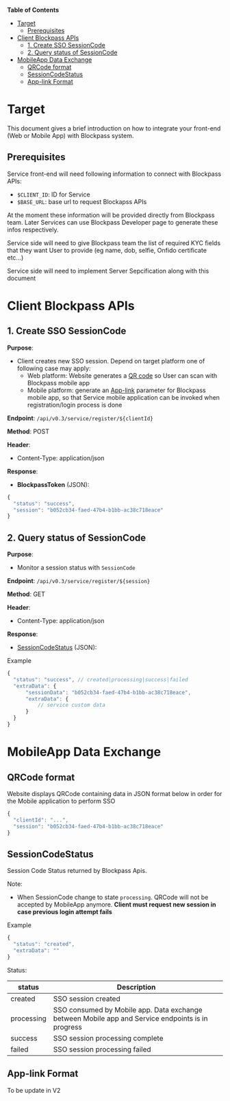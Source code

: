 <!-- START doctoc generated TOC please keep comment here to allow auto update -->
<!-- DON'T EDIT THIS SECTION, INSTEAD RE-RUN doctoc TO UPDATE -->
**Table of Contents**

- [Target](#target)
  - [Prerequisites](#prerequisites)
- [Client Blockpass APIs](#client-blockpass-apis)
  - [1. Create SSO SessionCode](#1-create-sso-sessioncode)
  - [2. Query status of SessionCode](#2-query-status-of-sessioncode)
- [MobileApp Data Exchange](#mobileapp-data-exchange)
  - [QRCode format](#qrcode-format)
  - [SessionCodeStatus](#sessioncodestatus)
  - [App-link Format](#app-link-format)

<!-- END doctoc generated TOC please keep comment here to allow auto update -->

# Target

This document gives a brief introduction on how to integrate your front-end (Web or Mobile App) with Blockpass system.

## Prerequisites
Service front-end will need following information to connect with Blockpass APIs:
- `$CLIENT_ID`: ID for Service
- `$BASE_URL`: base url to request Blockapss APIs

At the moment these information will be provided directly from Blockpass team. Later Services can use Blockpass Developer page to generate these infos respectively.

Service side will need to give Blockpass team the list of required KYC fields that they want User to provide (eg name, dob, selfie, Onfido certificate etc...)

Service side will need to implement Server Sepcification along with this document 


# Client Blockpass APIs

## 1. Create SSO SessionCode

**Purpose**: 
* Client creates new SSO session. Depend on target platform one of following case may apply:
    * Web platform: Website generates a [QR code](#QRCode-format) so User can scan with Blockpass mobile app
    * Mobile platform: generate an [App-link](#App-link-Format) parameter for Blockpass mobile app, so that Service mobile application can be invoked when registration/login process is done


**Endpoint**: `/api/v0.3/service/register/${clientId}`

**Method**: POST

**Header**:
* Content-Type: application/json

**Response**: 
* **BlockpassToken** (JSON):
``` javascript
{
  "status": "success",
  "session": "b052cb34-faed-47b4-b1bb-ac38c718eace"
}
```

## 2. Query status of SessionCode

**Purpose**: 
* Monitor a session status with `SessionCode`

**Endpoint**: `/api/v0.3/service/register/${session}`

**Method**: GET

**Header**:
* Content-Type: application/json

**Response**: 
* [SessionCodeStatus](#SessionCodeStatus) (JSON):

Example
``` javascript
{
  "status": "success", // created|processing|success|failed
  "extraData": {
      "sessionData": "b052cb34-faed-47b4-b1bb-ac38c718eace",
      "extraData": {
          // service custom data
      }
  }
}
```

# MobileApp Data Exchange

## QRCode format 

Website displays QRCode containing data in JSON format below in order for the Mobile application to perform SSO

``` javascript
{
  "clientId": "...",
  "session": "b052cb34-faed-47b4-b1bb-ac38c718eace"
}
```

## SessionCodeStatus

Session Code Status returned by Blockpass Apis. 

Note:
* When SessionCode change to state `processing`. QRCode will not be accepted by MobileApp anymore. **Client must request new session in case previous login attempt fails**

Example
``` javascript
{
  "status": "created", 
  "extraData": ""
}
```

Status:

| status      | Description 
| --------    | --------
| created     | SSO session created
| processing  | SSO consumed by Mobile app. Data exchange between Mobile app and Service endpoints is in progress
| success     | SSO session processing complete
| failed      | SSO session processing failed




## App-link Format 
To be update in V2